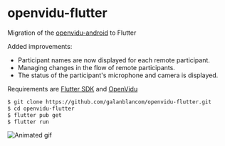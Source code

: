 # openvidu-flutter

Migration of the [openvidu-android](https://github.com/OpenVidu/openvidu-tutorials/tree/master/openvidu-android) to Flutter

Added improvements:
- Participant names are now displayed for each remote participant.
- Managing changes in the flow of remote participants.
- The status of the participant's microphone and camera is displayed.

Requirements are [Flutter SDK](https://flutter.dev/docs/get-started/install) and [OpenVidu](https://openvidu.io/)
```bash
$ git clone https://github.com/galanblancom/openvidu-flutter.git
$ cd openvidu-flutter
$ flutter pub get
$ flutter run
```

![Animated gif](gif/openvidu-flutter-demo.gif)
